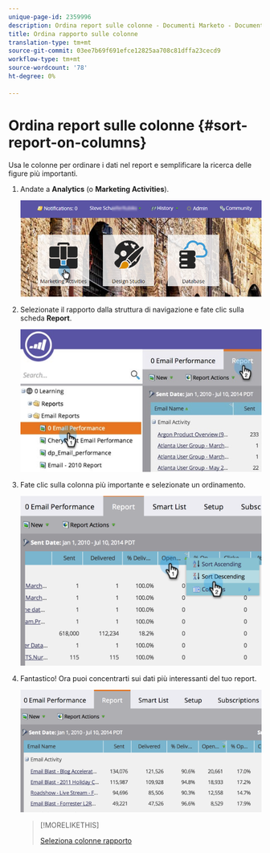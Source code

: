 ```yaml
---
unique-page-id: 2359996
description: Ordina report sulle colonne - Documenti Marketo - Documentazione prodotto
title: Ordina rapporto sulle colonne
translation-type: tm+mt
source-git-commit: 03ee7b69f691efce12825aa708c81dffa23cecd9
workflow-type: tm+mt
source-wordcount: '78'
ht-degree: 0%

---
```



# Ordina report sulle colonne {#sort-report-on-columns}

Usa le colonne per ordinare i dati nel report e semplificare la ricerca delle figure più importanti.

1. Andate a **Analytics** (o **Marketing Activities**).

   ![](assets/login-marketing-activities.png)

1. Selezionate il rapporto dalla struttura di navigazione e fate clic sulla scheda **Report**.

   ![](assets/reports2.jpg)

1. Fate clic sulla colonna più importante e selezionate un ordinamento.

   ![](assets/image2014-9-16-10-3a47-3a46.png)

1. Fantastico! Ora puoi concentrarti sui dati più interessanti del tuo report.

   ![](assets/image2014-9-16-10-3a47-3a50.png)

   >[!MORELIKETHIS]
   >
   >[Seleziona colonne rapporto](/help/marketo/product-docs/reporting/basic-reporting/editing-reports/select-report-columns.md)
